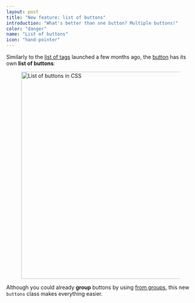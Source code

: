 ```yaml
---
layout: post
title: "New feature: list of buttons"
introduction: "What's better than one button? Multiple buttons!"
color: "danger"
name: "List of buttons"
icon: "hand-pointer"
---
```


Similarly to the [list of tags](/2017/08/03/list-of-tags/) launched a few months ago, the [button](/documentation/elements/button/) has its own **list of buttons**:

<figure>
  <a href="/documentation/elements/button/#list-of-buttons">
    <img src="/images/blog/list-of-buttons.png" alt="List of buttons in CSS" width="660" height="550">
  </a>
</figure>

Although you could already **group** buttons by using [from groups](/documentation/form/general/#form-group), this new `buttons` class makes everything easier.
